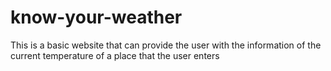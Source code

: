 # know-your-weather
This is a basic website that can provide the user with the information of the current temperature of a place that the user enters
